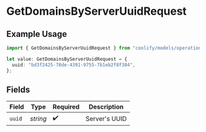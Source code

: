 # GetDomainsByServerUuidRequest

## Example Usage

```typescript
import { GetDomainsByServerUuidRequest } from "coolify/models/operations";

let value: GetDomainsByServerUuidRequest = {
  uuid: "bd3f2425-78de-4391-9755-7b1eb2f8f384",
};
```

## Fields

| Field              | Type               | Required           | Description        |
| ------------------ | ------------------ | ------------------ | ------------------ |
| `uuid`             | *string*           | :heavy_check_mark: | Server's UUID      |